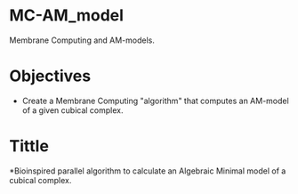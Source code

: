 MC-AM_model
===========

Membrane Computing and AM-models.

Objectives
==========
* Create a Membrane Computing "algorithm" that computes an AM-model of a given cubical complex.

Tittle
======
*Bioinspired parallel algorithm to calculate an Algebraic Minimal model of a cubical complex.

